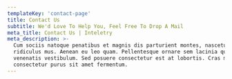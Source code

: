 ```yaml
---
templateKey: 'contact-page'
title: Contact Us
subtitle: We'd Love To Help You, Feel Free To Drop A Mail
meta_title: Contact Us | Inteletry
meta_description: >-
  Cum sociis natoque penatibus et magnis dis parturient montes, nascetur
  ridiculus mus. Aenean eu leo quam. Pellentesque ornare sem lacinia quam
  venenatis vestibulum. Sed posuere consectetur est at lobortis. Cras mattis
  consectetur purus sit amet fermentum.
---
```

